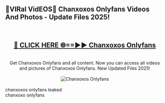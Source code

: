 <h2>🔴VIRal VidEOS🔴 Chanxoxos Onlyfans Videos And Photos - Update Files 2025!</h2>
<br>
<div align="center">
<h2><a href="https://virallinks.top/odZfE0" rel="nofollow">🔴 CLICK HERE 🌐==►► Chanxoxos Onlyfans</a></h2>
<br>
Get Chanxoxos Onlyfans and all content. Now you can access all videos and pictures of Chanxoxos Onlyfans. New Updated Files 2025!
<br>
<br>
<a href="https://virallinks.top/odZfE0" rel="nofollow" data-target="animated-image.originalLink"><img src="https://i.imgur.com/dJHk4Zq.gif)" alt="Chanxoxos Onlyfans" style="max-width: 100%; display: inline-block;" data-target="animated-image.originalImage"></a>
</div>
<br>
chanxoxos onlyfans leaked<br>
chanxoxo onlyfans
